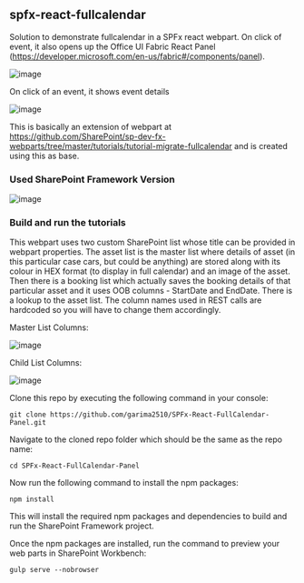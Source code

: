 ## spfx-react-fullcalendar

Solution to demonstrate fullcalendar in a SPFx react webpart. On click of event, it also opens up the Office UI Fabric React Panel (https://developer.microsoft.com/en-us/fabric#/components/panel).

![image](https://user-images.githubusercontent.com/5468867/41894996-6fb5f7e6-793e-11e8-8c4b-8b2f6a665234.png)

On click of an event, it shows event details

![image](https://user-images.githubusercontent.com/5468867/41895044-925d3ca0-793e-11e8-9e7b-03e2e21ce347.png)

This is basically an extension of webpart at https://github.com/SharePoint/sp-dev-fx-webparts/tree/master/tutorials/tutorial-migrate-fullcalendar and is created using this as base.

### Used SharePoint Framework Version
![image](https://img.shields.io/badge/SPFx-1.4.0-green.svg)

### Build and run the tutorials

This webpart uses two custom SharePoint list whose title can be provided in webpart properties. The asset list is the master list where details of asset (in this particular case cars, but could be anything) are stored along with its colour in HEX format (to display in full calendar) and an image of the asset. Then there is a booking list which actually saves the booking details of that particular asset and it uses OOB columns - StartDate and EndDate. There is a lookup to the asset list. The column names used in REST calls are hardcoded so you will have to change them accordingly.

Master List Columns:

![image](https://user-images.githubusercontent.com/5468867/41895963-fd558c5e-7940-11e8-90b9-8dbd54505ac6.png)

Child List Columns:

![image](https://user-images.githubusercontent.com/5468867/41895987-16909092-7941-11e8-99ae-eeaa34f2e215.png)

Clone this repo by executing the following command in your console:
```
git clone https://github.com/garima2510/SPFx-React-FullCalendar-Panel.git
```

Navigate to the cloned repo folder which should be the same as the repo name:
```
cd SPFx-React-FullCalendar-Panel
```

Now run the following command to install the npm packages:
```
npm install
```

This will install the required npm packages and dependencies to build and run the SharePoint Framework project.

Once the npm packages are installed, run the command to preview your web parts in SharePoint Workbench:
```
gulp serve --nobrowser
```
